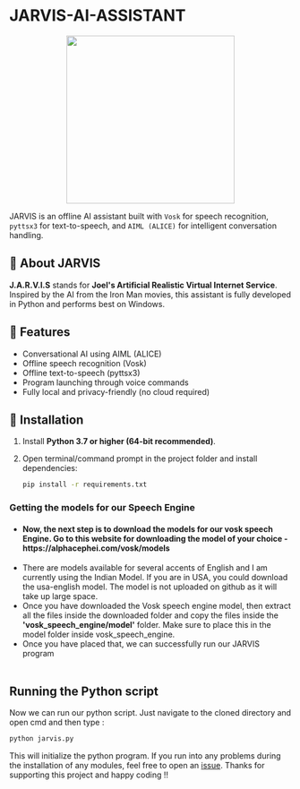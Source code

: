 
# JARVIS-AI-ASSISTANT

<p align='center'>
  <img src = "https://github.com/JoelShine/JARVIS-AI-ASSISTANT/blob/main/jarvis-assets/J.A.R.V.I.S.png" height='300' width='300'>
  </p>

JARVIS is an offline AI assistant built with `Vosk` for speech recognition, `pyttsx3` for text-to-speech, and `AIML (ALICE)` for intelligent conversation handling.

## 🔹 About JARVIS

**J.A.R.V.I.S** stands for **Joel's Artificial Realistic Virtual Internet Service**. Inspired by the AI from the Iron Man movies, this assistant is fully developed in Python and performs best on Windows.

## 🔸 Features

- Conversational AI using AIML (ALICE)
- Offline speech recognition (Vosk)
- Offline text-to-speech (pyttsx3)
- Program launching through voice commands
- Fully local and privacy-friendly (no cloud required)

## 🔹 Installation

1. Install **Python 3.7 or higher (64-bit recommended)**.
2. Open terminal/command prompt in the project folder and install dependencies:

   ```bash
   pip install -r requirements.txt


### Getting the models for our Speech Engine

<ul>
  <li><h4>Now, the next step is to download the models for our vosk speech Engine. Go to this website for downloading the model of your choice - https://alphacephei.com/vosk/models</h4></li>
  <li>There are models available for several accents of English and I am currently using the Indian Model. If you are in USA, you could download the usa-english model. The model is not uploaded on github as it will take up large space.<br></li>
  <li>Once you have downloaded the Vosk speech engine model, then extract all the files inside the downloaded folder and copy the files inside the <b>'vosk_speech_engine/model'</b> folder. Make sure to place this in the model folder inside vosk_speech_engine.<br></li>
  <li>Once you have placed that, we can successfully run our JARVIS program<br><br></li>
  </ul>

## Running the Python script

Now we can run our python script. Just navigate to the cloned directory and open cmd and then type :
```python
python jarvis.py
```
This will initialize the python program. If you run into any problems during the installation of any modules, feel free to open an [issue](https://github.com/JoelShine/JARVIS-AI-ASSISTANT/issues). Thanks for supporting this project and happy coding !!
